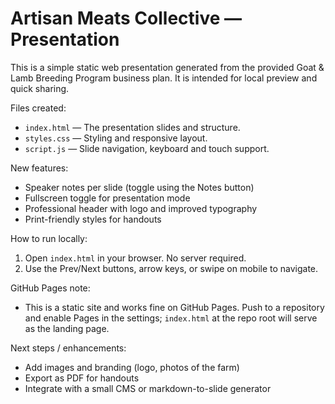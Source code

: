# Artisan Meats Collective — Presentation

This is a simple static web presentation generated from the provided Goat & Lamb Breeding Program business plan. It is intended for local preview and quick sharing.

Files created:
- `index.html` — The presentation slides and structure.
- `styles.css` — Styling and responsive layout.
- `script.js` — Slide navigation, keyboard and touch support.

New features:
- Speaker notes per slide (toggle using the Notes button)
- Fullscreen toggle for presentation mode
- Professional header with logo and improved typography
- Print-friendly styles for handouts

How to run locally:

1. Open `index.html` in your browser. No server required.
2. Use the Prev/Next buttons, arrow keys, or swipe on mobile to navigate.

GitHub Pages note:
 - This is a static site and works fine on GitHub Pages. Push to a repository and enable Pages in the settings; `index.html` at the repo root will serve as the landing page.

Next steps / enhancements:
- Add images and branding (logo, photos of the farm)
- Export as PDF for handouts
- Integrate with a small CMS or markdown-to-slide generator
